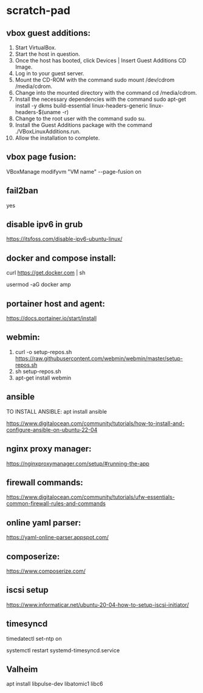 # scratch-pad

## vbox guest additions:
1. Start VirtualBox.
2. Start the host in question.
3. Once the host has booted, click Devices | Insert Guest Additions CD Image.
4. Log in to your guest server.
5. Mount the CD-ROM with the command sudo mount /dev/cdrom /media/cdrom.
6. Change into the mounted directory with the command cd /media/cdrom.
7. Install the necessary dependencies with the command sudo apt-get install -y dkms build-essential linux-headers-generic linux-headers-$(uname -r)
8. Change to the root user with the command sudo su.
9. Install the Guest Additions package with the command ./VBoxLinuxAdditions.run.
10. Allow the installation to complete.

## vbox page fusion:
VBoxManage modifyvm "VM name" --page-fusion on

## fail2ban
yes

## disable ipv6 in grub
https://itsfoss.com/disable-ipv6-ubuntu-linux/

## docker and compose install:
curl https://get.docker.com | sh

usermod -aG docker amp

## portainer host and agent:
https://docs.portainer.io/start/install

## webmin:
1. curl -o setup-repos.sh https://raw.githubusercontent.com/webmin/webmin/master/setup-repos.sh
2. sh setup-repos.sh
3. apt-get install webmin

## ansible
TO INSTALL ANSIBLE: apt install ansible

https://www.digitalocean.com/community/tutorials/how-to-install-and-configure-ansible-on-ubuntu-22-04

## nginx proxy manager:
https://nginxproxymanager.com/setup/#running-the-app

## firewall commands:
https://www.digitalocean.com/community/tutorials/ufw-essentials-common-firewall-rules-and-commands

## online yaml parser:
https://yaml-online-parser.appspot.com/

## composerize:
https://www.composerize.com/

## iscsi setup
https://www.informaticar.net/ubuntu-20-04-how-to-setup-iscsi-initiator/

## timesyncd
timedatectl set-ntp on

systemctl restart systemd-timesyncd.service

## Valheim
apt install libpulse-dev libatomic1 libc6
